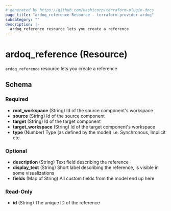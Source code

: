 ```yaml
---
# generated by https://github.com/hashicorp/terraform-plugin-docs
page_title: "ardoq_reference Resource - terraform-provider-ardoq"
subcategory: ""
description: |-
  ardoq_reference resource lets you create a reference
---
```


# ardoq_reference (Resource)

`ardoq_reference` resource lets you create a reference



<!-- schema generated by tfplugindocs -->
## Schema

### Required

- **root_workspace** (String) Id of the source component's workspace
- **source** (String) Id of the source component
- **target** (String) Id of the target component
- **target_workspace** (String) Id of the target component's workspace
- **type** (Number) Type (as defined by the model) i.e. Synchronous, Implicit etc.

### Optional

- **description** (String) Text field describing the reference
- **display_text** (String) Short label describing the reference, is visible in some visualizations
- **fields** (Map of String) All custom fields from the model end up here

### Read-Only

- **id** (String) The unique ID of the reference


